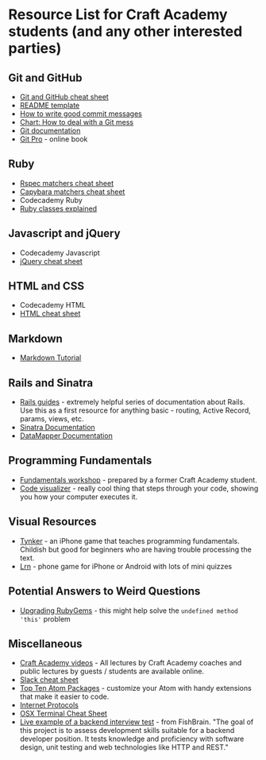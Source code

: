 # Resource List for Craft Academy students (and any other interested parties)

## Git and GitHub
- [Git and GitHub cheat sheet](https://services.github.com/kit/downloads/github-git-cheat-sheet.pdf)
- [README template](https://gist.github.com/PurpleBooth/109311bb0361f32d87a2)
- [How to write good commit messages](http://chris.beams.io/posts/git-commit/)
- [Chart: How to deal with a Git mess](http://justinhileman.info/article/git-pretty/git-pretty.png)
- [Git documentation](https://git-scm.com/docs)
- [Git Pro](http://git-scm.com/book/en/v2) - online book

## Ruby
- [Rspec matchers cheat sheet](http://www.rubypigeon.com/posts/rspec-expectations-cheat-sheet/)
- [Capybara matchers cheat sheet](https://gist.github.com/tomas-stefano/6652111)
- Codecademy Ruby
- [Ruby classes explained](https://blog.makersacademy.com/coding101-ruby-classes-explained-b0645a721288#.7sfet3zg0)

## Javascript and jQuery
- Codecademy Javascript
- [jQuery cheat sheet](https://makeawebsitehub.com/jquery-mega-cheat-sheet/)

## HTML and CSS
- Codecademy HTML
- [HTML cheat sheet](http://web.stanford.edu/group/csp/cs21/htmlcheatsheet.pdf)

## Markdown
- [Markdown Tutorial](http://commonmark.org/help/tutorial/)

## Rails and Sinatra
- [Rails guides](http://guides.rubyonrails.org/) - extremely helpful series of documentation about Rails. Use this as a first resource for anything basic - routing, Active Record, params, views, etc.
- [Sinatra Documentation](http://www.sinatrarb.com/intro.html)
- [DataMapper Documentation](http://datamapper.org/docs/)

## Programming Fundamentals
- [Fundamentals workshop](https://github.com/AmberWilkie/fundamentals-workshop/blob/master/workshop_main.md) - prepared by a former Craft Academy student.
- [Code visualizer](http://www.pythontutor.com/visualize.html#mode=edit) - really cool thing that steps through your code, showing you how your computer executes it.

## Visual Resources
- [Tynker](https://itunes.apple.com/us/app/tynker-learn-programming-visual/id805869467) - an iPhone game that teaches programming fundamentals. Childish but good for beginners who are having trouble processing the text.
- [Lrn](http://lrnapp.com/) - phone game for iPhone or Android with lots of mini quizzes

## Potential Answers to Weird Questions
- [Upgrading RubyGems](http://stackoverflow.com/questions/13626143/how-to-upgrade-rubygems) - this might help solve the `undefined method 'this'` problem

## Miscellaneous
- [Craft Academy videos](https://www.youtube.com/channel/UCJifjJ-LgbQfTLUvear2gfw) - All lectures by Craft Academy coaches and public lectures by guests / students are available online.
- [Slack cheat sheet](https://www.shortcutfoo.com/app/dojos/slack-win/cheatsheet)
- [Top Ten Atom Packages](https://www.sitepoint.com/10-essential-atom-add-ons/) - customize your Atom with handy extensions that make it easier to code.
- [Internet Protocols](internet_protocols.md)
- [OSX Terminal Cheat Sheet](osx-cheatsheet.md)
- [Live example of a backend interview test](https://github.com/fishbrain/job-assignment-backend-engineer) - from FishBrain. "The goal of this project is to assess development skills suitable for a backend developer position. It tests knowledge and proficiency with software design, unit testing and web technologies like HTTP and REST."
